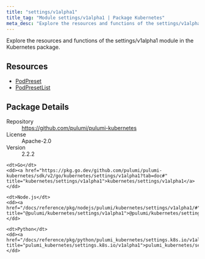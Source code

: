 ```yaml
---
title: "settings/v1alpha1"
title_tag: "Module settings/v1alpha1 | Package Kubernetes"
meta_desc: "Explore the resources and functions of the settings/v1alpha1 module in the Kubernetes package."
---
```


<!-- WARNING: this file was generated by Pulumi Docs Generator. -->
<!-- Do not edit by hand unless you're certain you know what you are doing! -->

Explore the resources and functions of the settings/v1alpha1 module in the Kubernetes package.

<h2 id="resources">Resources</h2>
<ul class="api">
    <li><a href="podpreset" title="PodPreset"><span class="symbol resource"></span>PodPreset</a></li>
    <li><a href="podpresetlist" title="PodPresetList"><span class="symbol resource"></span>PodPresetList</a></li>
</ul>

<h2 id="package-details">Package Details</h2>
<dl class="package-details">
	<dt>Repository</dt>
	<dd><a href="https://github.com/pulumi/pulumi-kubernetes">https://github.com/pulumi/pulumi-kubernetes</a></dd>
	<dt>License</dt>
	<dd>Apache-2.0</dd>
	<dt>Version</dt>
	<dd>2.2.2</dd>
</dl>



<dl class="tabular">

    <dt>Go</dt>
    <dd><a href="https://pkg.go.dev/github.com/pulumi/pulumi-kubernetes/sdk/v2/go/kubernetes/settings/v1alpha1?tab=doc#" title="kubernetes/settings/v1alpha1">kubernetes/settings/v1alpha1</a></dd>

    <dt>Node.js</dt>
    <dd><a href="/docs/reference/pkg/nodejs/pulumi/kubernetes/settings/v1alpha1/#" title="@pulumi/kubernetes/settings/v1alpha1">@pulumi/kubernetes/settings/v1alpha1</a></dd>

    <dt>Python</dt>
    <dd><a href="/docs/reference/pkg/python/pulumi_kubernetes/settings.k8s.io/v1alpha1" title="pulumi_kubernetes/settings.k8s.io/v1alpha1">pulumi_kubernetes/settings.k8s.io/v1alpha1</a></dd>

</dl>

